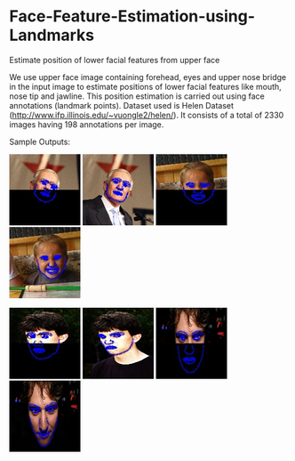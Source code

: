 # Face-Feature-Estimation-using-Landmarks
Estimate position of lower facial features from upper face

We use upper face image containing forehead, eyes and upper nose bridge in the input image to estimate positions of lower facial features like mouth, nose tip and jawline.
This position estimation is carried out using face annotations (landmark points).
Dataset used is Helen Dataset (http://www.ifp.illinois.edu/~vuongle2/helen/). It consists of a total of 2330 images having 198 annotations per image. 

Sample Outputs:

![alt text](https://raw.githubusercontent.com/antrix99/Face-Feature-Estimation-using-Landmarks/master/tr1.jpg?raw=true "Optional Title")
![alt text](https://raw.githubusercontent.com/antrix99/Face-Feature-Estimation-using-Landmarks/master/ts1.jpg?raw=true "Optional Title")
![alt text](https://raw.githubusercontent.com/antrix99/Face-Feature-Estimation-using-Landmarks/master/tr2.jpg?raw=true "Optional Title")
![alt text](https://raw.githubusercontent.com/antrix99/Face-Feature-Estimation-using-Landmarks/master/ts2.jpg?raw=true "Optional Title")

![alt text](https://raw.githubusercontent.com/antrix99/Face-Feature-Estimation-using-Landmarks/master/tr3.jpg?raw=true "Optional Title")
![alt text](https://raw.githubusercontent.com/antrix99/Face-Feature-Estimation-using-Landmarks/master/ts3.jpg?raw=true "Optional Title")
![alt text](https://raw.githubusercontent.com/antrix99/Face-Feature-Estimation-using-Landmarks/master/tr4.jpg?raw=true "Optional Title")
![alt text](https://raw.githubusercontent.com/antrix99/Face-Feature-Estimation-using-Landmarks/master/ts4.jpg?raw=true "Optional Title")
